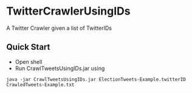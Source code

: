# TwitterCrawlerUsingIDs
A Twitter Crawler given a list of TwitterIDs

## Quick Start
* Open shell
* Run CrawlTweetsUsingIDs.jar using
```
java -jar CrawlTweetsUsingIDs.jar ElectionTweets-Example.twitterID CrawledTweets-Example.txt
```
